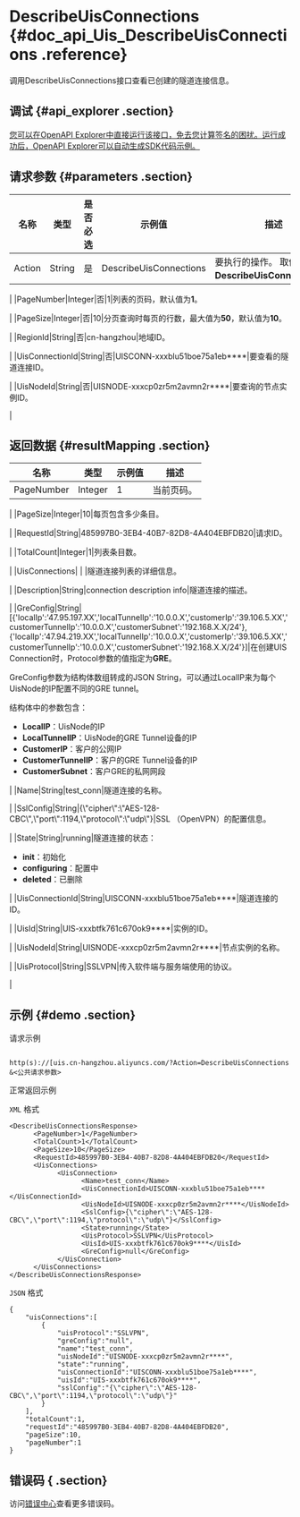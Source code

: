 # DescribeUisConnections {#doc_api_Uis_DescribeUisConnections .reference}

调用DescribeUisConnections接口查看已创建的隧道连接信息。

## 调试 {#api_explorer .section}

[您可以在OpenAPI Explorer中直接运行该接口，免去您计算签名的困扰。运行成功后，OpenAPI Explorer可以自动生成SDK代码示例。](https://api.aliyun.com/#product=Uis&api=DescribeUisConnections&type=RPC&version=2018-08-21)

## 请求参数 {#parameters .section}

|名称|类型|是否必选|示例值|描述|
|--|--|----|---|--|
|Action|String|是|DescribeUisConnections|要执行的操作。 取值：**DescribeUisConnections**。

 |
|PageNumber|Integer|否|1|列表的页码，默认值为**1**。

 |
|PageSize|Integer|否|10|分页查询时每页的行数，最大值为**50**，默认值为**10**。

 |
|RegionId|String|否|cn-hangzhou|地域ID。

 |
|UisConnectionId|String|否|UISCONN-xxxblu51boe75a1eb\*\*\*\*|要查看的隧道连接ID。

 |
|UisNodeId|String|否|UISNODE-xxxcp0zr5m2avmn2r\*\*\*\*|要查询的节点实例ID。

 |

## 返回数据 {#resultMapping .section}

|名称|类型|示例值|描述|
|--|--|---|--|
|PageNumber|Integer|1|当前页码。

 |
|PageSize|Integer|10|每页包含多少条目。

 |
|RequestId|String|485997B0-3EB4-40B7-82D8-4A404EBFDB20|请求ID。

 |
|TotalCount|Integer|1|列表条目数。

 |
|UisConnections| | |隧道连接列表的详细信息。

 |
|Description|String|connection description info|隧道连接的描述。

 |
|GreConfig|String|\[\{'localIp':'47.95.197.XX','localTunnelIp':'10.0.0.X','customerIp':'39.106.5.XX','customerTunnelIp':'10.0.0.X','customerSubnet':'192.168.X.X/24'\},\{'localIp':'47.94.219.XX','localTunnelIp':'10.0.0.X','customerIp':'39.106.5.XX','customerTunnelIp':'10.0.0.X','customerSubnet':'192.168.X.X/24'\}\]|在创建UIS Connection时，Protocol参数的值指定为**GRE**。

 GreConfig参数为结构体数组转成的JSON String，可以通过LocalIP来为每个UisNode的IP配置不同的GRE tunnel。

 结构体中的参数包含：

 -   **LocalIP**：UisNode的IP
-   **LocalTunnelIP**：UisNode的GRE Tunnel设备的IP
-   **CustomerIP**：客户的公网IP
-   **CustomerTunnelIP**：客户的GRE Tunnel设备的IP
-   **CustomerSubnet**：客户GRE的私网网段

 |
|Name|String|test\_conn|隧道连接的名称。

 |
|SslConfig|String|\{\\"cipher\\":\\"AES-128-CBC\\",\\"port\\":1194,\\"protocol\\":\\"udp\\"\}|SSL （OpenVPN）的配置信息。

 |
|State|String|running|隧道连接的状态：

 -   **init**：初始化
-   **configuring**：配置中
-   **deleted**：已删除

 |
|UisConnectionId|String|UISCONN-xxxblu51boe75a1eb\*\*\*\*|隧道连接的ID。

 |
|UisId|String|UIS-xxxbtfk761c670ok9\*\*\*\*|实例的ID。

 |
|UisNodeId|String|UISNODE-xxxcp0zr5m2avmn2r\*\*\*\*|节点实例的名称。

 |
|UisProtocol|String|SSLVPN|传入软件端与服务端使用的协议。

 |

## 示例 {#demo .section}

请求示例

``` {#request_demo}

http(s)://[uis.cn-hangzhou.aliyuncs.com/?Action=DescribeUisConnections
&<公共请求参数>

```

正常返回示例

`XML` 格式

``` {#xml_return_success_demo}
<DescribeUisConnectionsResponse>
      <PageNumber>1</PageNumber>
      <TotalCount>1</TotalCount>
      <PageSize>10</PageSize>
      <RequestId>485997B0-3EB4-40B7-82D8-4A404EBFDB20</RequestId>
      <UisConnections>
            <UisConnection>
                  <Name>test_conn</Name>
                  <UisConnectionId>UISCONN-xxxblu51boe75a1eb****</UisConnectionId>
                  <UisNodeId>UISNODE-xxxcp0zr5m2avmn2r****</UisNodeId>
                  <SslConfig>{\"cipher\":\"AES-128-CBC\",\"port\":1194,\"protocol\":\"udp\"}</SslConfig>
                  <State>running</State>
                  <UisProtocol>SSLVPN</UisProtocol>
                  <UisId>UIS-xxxbtfk761c670ok9****</UisId>
                  <GreConfig>null</GreConfig>
            </UisConnection>
      </UisConnections>
</DescribeUisConnectionsResponse>
```

`JSON` 格式

``` {#json_return_success_demo}
{
	"uisConnections":[
		{
			"uisProtocol":"SSLVPN",
			"greConfig":"null",
			"name":"test_conn",
			"uisNodeId":"UISNODE-xxxcp0zr5m2avmn2r****",
			"state":"running",
			"uisConnectionId":"UISCONN-xxxblu51boe75a1eb****",
			"uisId":"UIS-xxxbtfk761c670ok9****",
			"sslConfig":"{\"cipher\":\"AES-128-CBC\",\"port\":1194,\"protocol\":\"udp\"}"
		}
	],
	"totalCount":1,
	"requestId":"485997B0-3EB4-40B7-82D8-4A404EBFDB20",
	"pageSize":10,
	"pageNumber":1
}
```

## 错误码 { .section}

访问[错误中心](https://error-center.aliyun.com/status/product/Uis)查看更多错误码。


